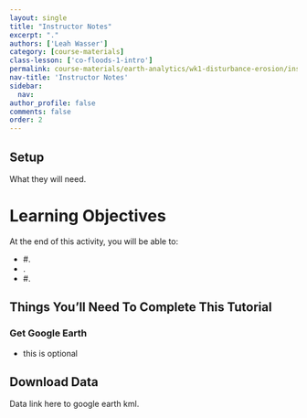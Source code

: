 ```yaml
---
layout: single
title: "Instructor Notes"
excerpt: "."
authors: ['Leah Wasser']
category: [course-materials]
class-lesson: ['co-floods-1-intro']
permalink: course-materials/earth-analytics/wk1-disturbance-erosion/instructor-notes/
nav-title: 'Instructor Notes'
sidebar:
  nav:
author_profile: false
comments: false
order: 2
---
```



## Setup

What they will need.


<div class='notice--success' markdown="1">

# Learning Objectives
At the end of this activity, you will be able to:

* #.
*  .
* #.

## Things You’ll Need To Complete This Tutorial

### Get Google Earth

* this is optional

## Download Data

Data link here to google earth kml.

  </div>
